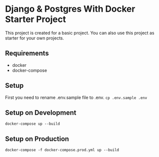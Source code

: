 # Django & Postgres With Docker Starter Project

This project is created for a basic project. You can also use this project as starter for your own projects.

## Requirements
- docker
- docker-compose

## Setup
First you need to rename .env.sample file to .env.
```cp .env.sample .env```

## Setup on Development
```docker-compose up --build```

## Setup on Production
```docker-compose -f docker-compose.prod.yml up --build```
